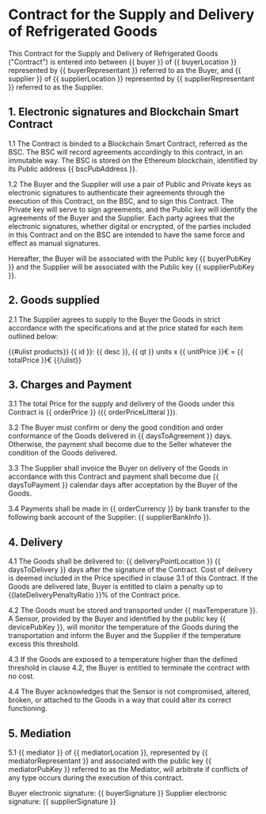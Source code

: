 # Contract for the Supply and Delivery of Refrigerated Goods

This Contract for the Supply and Delivery of Refrigerated Goods ("Contract") is entered into between {{ buyer }} of {{ buyerLocation }} represented by {{ buyerRepresentant }} referred to as the Buyer, and {{ supplier }} of {{ supplierLocation }} represented by {{ supplierRepresentant }} referred to as the Supplier. 

## 1. Electronic signatures and Blockchain Smart Contract

1.1 The Contract is binded to a Blockchain Smart Contract, referred as the BSC. The BSC will record agreements accordingly to this contract, in an immutable way. The BSC is stored on the Ethereum blockchain, identified by its Public address {{ bscPubAddress }}.

1.2 The Buyer and the Supplier will use a pair of Public and Private keys as electronic signatures to authenticate their agreements through the execution of this Contract, on the BSC, and to sign this Contract. The Private key will serve to sign agreements, and the Public key will identify the agreements of the Buyer and the Supplier. Each party agrees that the electronic signatures, whether digital or encrypted, of the parties included in this Contract and on the BSC are intended to have the same force and effect as manual signatures. 

Hereafter, the Buyer will be associated with the Public key {{ buyerPubKey }} and the Supplier will be associated with the Public key {{ supplierPubKey }}.

## 2. Goods supplied

2.1 The Supplier agrees to supply to the Buyer the Goods in strict accordance with the specifications and at the price stated for each item outlined below:

{{#ulist products}}
{{ id }}: {{ desc }}, {{ qt }} units x {{ unitPrice }}€ = {{ totalPrice }}€
{{/ulist}}

## 3. Charges and Payment

3.1 The total Price for the supply and delivery of the Goods under this Contract is {{ orderPrice }} ({{ orderPriceLitteral }}).

3.2 The Buyer must confirm or deny the good condition and order conformance of the Goods delivered in {{ daysToAgreement }} days. Otherwise, the payment shall become due to the Seller whatever the condition of the Goods delivered.

3.3 The Supplier shall invoice the Buyer on delivery of the Goods in accordance with this Contract and payment shall become due {{ daysToPayment }} calendar days after acceptation by the Buyer of the Goods. 

3.4 Payments shall be made in {{ orderCurrency }} by bank transfer to the following bank account of the Supplier: {{ supplierBankInfo }}.

## 4. Delivery

4.1 The Goods shall be delivered to: {{ deliveryPointLocation }} {{ daysToDelivery }} days after the signature of the Contract. Cost of delivery is deemed included in the Price specified in clause 3.1 of this Contract. If the Goods are delivered late, Buyer is entitled to claim a penalty up to {{lateDeliveryPenaltyRatio }}% of the Contract price.

4.2 The Goods must be stored and transported under {{ maxTemperature }}. A Sensor, provided by the Buyer and identified by the public key {{ devicePubKey }}, will monitor the temperature of the Goods during the transportation and inform the Buyer and the Supplier if the temperature excess this threshold.  

4.3 If the Goods are exposed to a temperature higher than the defined threshold in clause 4.2, the Buyer is entitled to terminate the contract with no cost.

4.4 The Buyer acknowledges that the Sensor is not compromised, altered, broken, or attached to the Goods in a way that could alter its correct functioning. 

## 5. Mediation

5.1 {{ mediator }} of {{ mediatorLocation }}, represented by {{ mediatorRepresentant }} and associated with the public key {{ mediatorPubKey }} referred to as the Mediator, will arbitrate if conflicts of any type occurs during the execution of this contract.

Buyer electronic signature: {{ buyerSignature }}
Supplier electronic signature: {{ supplierSignature }}